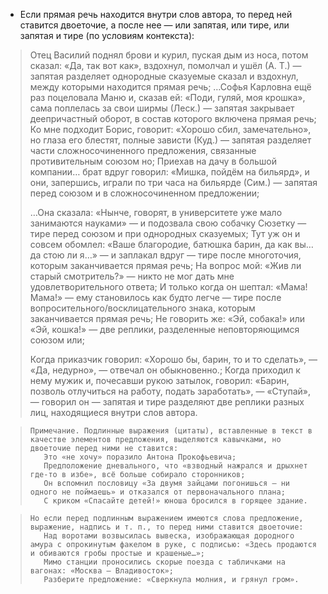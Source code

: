 - Если прямая речь находится внутри слов автора, то перед ней ставится двоеточие, а после нее — или запятая, или тире, или запятая и тире (по условиям контекста):
> Отец Василий поднял брови и курил, пуская дым из носа, потом сказал: «Да, так вот как», вздохнул, помолчал и ушёл (А. Т.) — запятая разделяет однородные сказуемые сказал и вздохнул, между которыми находится прямая речь;
> …Софья Карловна ещё раз поцеловала Маню и, сказав ей: «Поди, гуляй, моя крошка», сама поплелась за свои ширмы (Леск.) — запятая закрывает деепричастный оборот, в состав которого включена прямая речь;
> Ко мне подходит Борис, говорит: «Хорошо сбил, замечательно», но глаза его блестят, полные зависти (Куд.) — запятая разделяет части сложносочиненного предложения, связанные противительным союзом но;
> Приехав на дачу в большой компании… брат вдруг говорил: «Мишка, пойдём на бильярд», и они, запершись, играли по три часа на бильярде (Сим.) — запятая перед союзом и в сложносочиненном предложении;
>
> …Она сказала: «Нынче, говорят, в университете уже мало занимаются науками» — и подозвала свою собачку Сюзетку — тире перед союзом и при однородных сказуемых;
> Тут уж он и совсем обомлел: «Ваше благородие, батюшка барин, да как вы… да стою ли я…» — и заплакал вдруг  — тире после многоточия, которым заканчивается прямая речь;
> На вопрос мой: «Жив ли старый смотритель?» — никто не мог дать мне удовлетворительного ответа;
> И только когда он шептал: «Мама! Мама!» — ему становилось как будто легче — тире после вопросительного/восклицательного знака, которым заканчивается прямая речь;
> Не говорить же: «Эй, собака!» или «Эй, кошка!» — две реплики, разделенные неповторяющимся союзом или;
>
> Когда приказчик говорил: «Хорошо бы, барин, то и то сделать», — «Да, недурно», — отвечал он обыкновенно.;
> Когда приходил к нему мужик и, почесавши рукою затылок, говорил: «Барин, позволь отлучиться на работу, подать заработать», — «Ступай», — говорил он — запятая и тире разделяют две реплики разных лиц, находящиеся внутри слов автора.

>
>     Примечание. Подлинные выражения (цитаты), вставленные в текст в качестве элементов предложения, выделяются кавычками, но двоеточие перед ними не ставится:
>        Это «не хочу» поразило Антона Прокофьевича;
>        Предположение дневального, что «взводный нажрался и дрыхнет где-то в избе», всё больше собирало сторонников;
>        Он вспомнил пословицу «За двумя зайцами погонишься — ни одного не поймаешь» и отказался от первоначального плана;
>        С криком «Спасайте детей!» юноша бросился в горящее здание.
>

>
>     Но если перед подлинным выражением имеются слова предложение, выражение, надпись и т. п., то перед ними ставится двоеточие:
>        Над воротами возвысилась вывеска, изображающая дородного амура с опрокинутым факелом в руке, с подписью: «Здесь продаются и обиваются гробы простые и крашеные…»;
>        Мимо станции проносились скорые поезда с табличками на вагонах: «Москва — Владивосток»;
>        Разберите предложение: «Сверкнула молния, и грянул гром».
>
